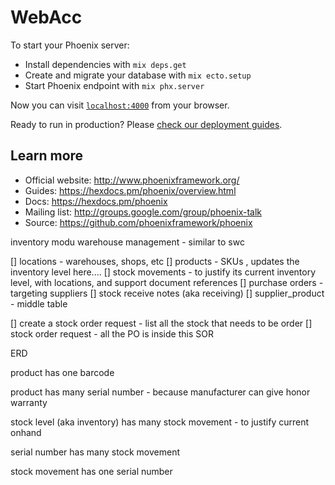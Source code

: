 # WebAcc

To start your Phoenix server:

  * Install dependencies with `mix deps.get`
  * Create and migrate your database with `mix ecto.setup`
  * Start Phoenix endpoint with `mix phx.server`

Now you can visit [`localhost:4000`](http://localhost:4000) from your browser.

Ready to run in production? Please [check our deployment guides](https://hexdocs.pm/phoenix/deployment.html).

## Learn more

  * Official website: http://www.phoenixframework.org/
  * Guides: https://hexdocs.pm/phoenix/overview.html
  * Docs: https://hexdocs.pm/phoenix
  * Mailing list: http://groups.google.com/group/phoenix-talk
  * Source: https://github.com/phoenixframework/phoenix


inventory modu
warehouse management - similar to swc



[] locations - warehouses, shops, etc
[] products - SKUs , updates the inventory level here....
[] stock movements - to justify its current inventory level, with locations, and support document references
[] purchase orders - targeting suppliers
[] stock receive notes (aka receiving) 
[] supplier_product - middle table

[] create a stock order request - list all the stock that needs to be order
[] stock order request - all the PO is inside this SOR


ERD

product has one barcode

product has many serial number - because manufacturer can give honor warranty 

stock level (aka inventory) has many stock movement - to justify current onhand

serial number has many stock movement

stock movement has one serial number

 